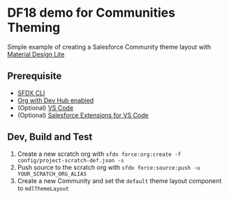 # DF18 demo for Communities Theming

Simple example of creating a Salesforce Community theme layout with [Material Design Lite](https://getmdl.io/started/index.html)

## Prerequisite
- [SFDX CLI](https://developer.salesforce.com/tools/sfdxcli)
- [Org with Dev Hub enabled](https://developer.salesforce.com/docs/atlas.en-us.sfdx_setup.meta/sfdx_setup/sfdx_setup_enable_devhub.htm)
- (Optional) [VS Code](https://code.visualstudio.com/)
- (Optional) [Salesforce Extensions for VS Code](https://marketplace.visualstudio.com/items?itemName=salesforce.salesforcedx-vscode)

## Dev, Build and Test
1. Create a new scratch org with `sfdx force:org:create -f config/project-scratch-def.json -s`
2. Push source to the scratch org with `sfdx force:source:push -u YOUR_SCRATCH_ORG_ALIAS`
3. Create a new Community and set the `default` theme layout component to `mdlThemeLayout`